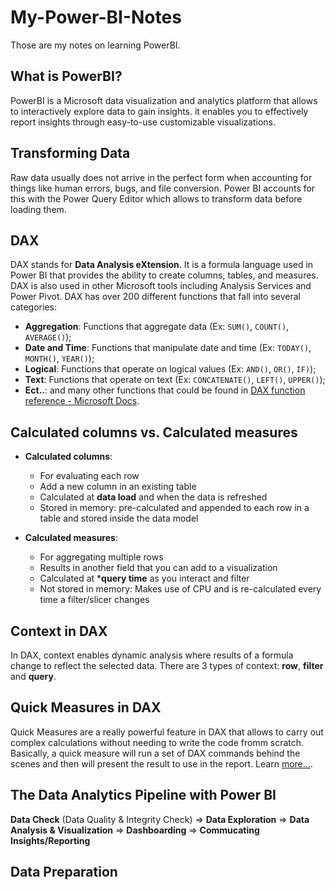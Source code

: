 # My-Power-BI-Notes
Those are my notes on learning PowerBI.

## What is PowerBI?
PowerBI is a Microsoft data visualization and analytics platform that allows to interactively explore data to gain insights.
it enables you to effectively report insights through easy-to-use customizable visualizations.

## Transforming Data
Raw data usually does not arrive in the perfect form when accounting for things like human errors, bugs, and file conversion. Power BI accounts for this with the Power Query Editor which allows to transform data before loading them.

## DAX
DAX stands for **Data Analysis eXtension**. It is a formula language used in Power BI that provides the ability to create columns, tables, and measures.
DAX is also used in other Microsoft tools including Analysis Services and Power Pivot.
DAX has over 200 different functions that fall into several categories:
- **Aggregation**: Functions that aggregate data (Ex: `SUM()`, `COUNT()`, `AVERAGE()`);
- **Date and Time**: Functions that manipulate date and time (Ex: `TODAY()`, `MONTH()`, `YEAR()`);
- **Logical**: Functions that operate on logical values (Ex: `AND()`, `OR()`, `IF)`);
- **Text**: Functions that operate on text (Ex: `CONCATENATE()`, `LEFT()`, `UPPER()`);
- **Ect..**: and many other functions that could be found in [DAX function reference - Microsoft Docs](https://docs.microsoft.com/en-us/dax/dax-function-reference).

## Calculated columns vs. Calculated measures
* **Calculated columns**:
  - For evaluating each row
  - Add a new column in an existing table
  - Calculated at **data load** and when the data is refreshed
  - Stored in memory: pre-calculated and appended to each row in a table and stored inside the data model

* **Calculated measures**:
  - For aggregating multiple rows
  - Results in another field that you can add to a visualization
  - Calculated at ***query time** as you interact and filter
  - Not stored in memory: Makes use of CPU and is re-calculated every time a filter/slicer changes

## Context in DAX 
In DAX, context enables dynamic analysis where results of a formula change to reflect the selected data.
There are 3 types of context: **row**, **filter** and **query**.

## Quick Measures in DAX
Quick Measures are a really powerful feature in DAX that allows to carry out complex calculations without needing to write the code fromm scratch. Basically, a quick measure will run a set of DAX commands behind the scenes and then will present the result to use in the report. Learn [more...](https://docs.microsoft.com/en-us/power-bi/transform-model/desktop-quick-measures).

## The Data Analytics Pipeline with Power BI
**Data Check** (Data Quality & Integrity Check)
  => **Data Exploration** 
    => **Data Analysis & Visualization** 
      => **Dashboarding** 
        => **Commucating Insights/Reporting**

## Data Preparation
